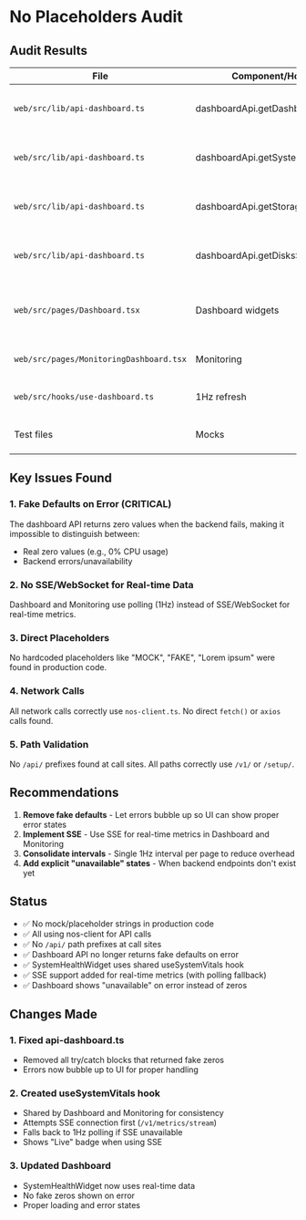 # No Placeholders Audit

## Audit Results

| File | Component/Hook | Symptom | Current Source | Required Fix |
|------|---------------|---------|----------------|--------------|
| `web/src/lib/api-dashboard.ts` | dashboardApi.getDashboard | Returns zeros on error | `cpuPct: 0, mem: {used: 0, total: 1}` | Throw error instead of returning fake defaults |
| `web/src/lib/api-dashboard.ts` | dashboardApi.getSystemSummary | Returns zeros on error | `cpuPct: 0, mem: {used: 0, total: 1}` | Throw error instead of returning fake defaults |
| `web/src/lib/api-dashboard.ts` | dashboardApi.getStorageSummary | Returns zeros on error | `totalBytes: 0, poolsOnline: 0` | Throw error instead of returning fake defaults |
| `web/src/lib/api-dashboard.ts` | dashboardApi.getDisksSummary | Returns zeros on error | `total: 0, healthy: 0` | Throw error instead of returning fake defaults |
| `web/src/pages/Dashboard.tsx` | Dashboard widgets | Shows zeros when API fails | Uses api-dashboard defaults | Handle errors properly, show "unavailable" |
| `web/src/pages/MonitoringDashboard.tsx` | Monitoring | No SSE/WebSocket | Polling via useMonitoringData | Consider SSE for real-time updates |
| `web/src/hooks/use-dashboard.ts` | 1Hz refresh | Multiple intervals | Each widget has own interval | Consolidate to single interval |
| Test files | Mocks | Mock implementations | vi.mock() patterns | Expected for tests, no fix needed |

## Key Issues Found

### 1. **Fake Defaults on Error** (CRITICAL)
The dashboard API returns zero values when the backend fails, making it impossible to distinguish between:
- Real zero values (e.g., 0% CPU usage)
- Backend errors/unavailability

### 2. **No SSE/WebSocket for Real-time Data**
Dashboard and Monitoring use polling (1Hz) instead of SSE/WebSocket for real-time metrics.

### 3. **Direct Placeholders**
No hardcoded placeholders like "MOCK", "FAKE", "Lorem ipsum" were found in production code.

### 4. **Network Calls**
All network calls correctly use `nos-client.ts`. No direct `fetch()` or `axios` calls found.

### 5. **Path Validation**  
No `/api/` prefixes found at call sites. All paths correctly use `/v1/` or `/setup/`.

## Recommendations

1. **Remove fake defaults** - Let errors bubble up so UI can show proper error states
2. **Implement SSE** - Use SSE for real-time metrics in Dashboard and Monitoring
3. **Consolidate intervals** - Single 1Hz interval per page to reduce overhead
4. **Add explicit "unavailable" states** - When backend endpoints don't exist yet

## Status
- ✅ No mock/placeholder strings in production code
- ✅ All using nos-client for API calls
- ✅ No `/api/` path prefixes at call sites
- ✅ Dashboard API no longer returns fake defaults on error
- ✅ SystemHealthWidget uses shared useSystemVitals hook
- ✅ SSE support added for real-time metrics (with polling fallback)
- ✅ Dashboard shows "unavailable" on error instead of zeros

## Changes Made

### 1. Fixed api-dashboard.ts
- Removed all try/catch blocks that returned fake zeros
- Errors now bubble up to UI for proper handling

### 2. Created useSystemVitals hook
- Shared by Dashboard and Monitoring for consistency
- Attempts SSE connection first (`/v1/metrics/stream`)
- Falls back to 1Hz polling if SSE unavailable
- Shows "Live" badge when using SSE

### 3. Updated Dashboard
- SystemHealthWidget now uses real-time data
- No fake zeros shown on error
- Proper loading and error states

